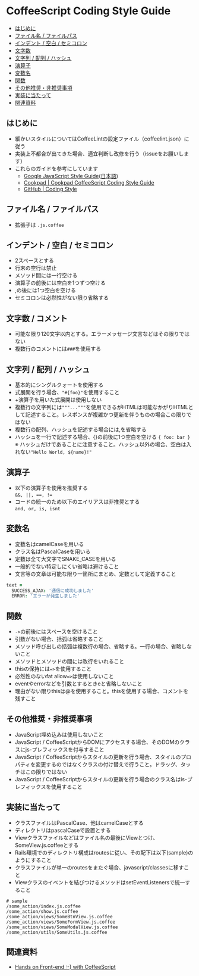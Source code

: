 # CoffeeScript Coding Style Guide

- [はじめに](#はじめに)
- [ファイル名 / ファイルパス](#ファイル名--ファイルパス)
- [インデント / 空白 / セミコロン](#インデント--空白--セミコロン)
- [文字数](#文字数--コメント)
- [文字列 / 配列 / ハッシュ](#文字列--配列--ハッシュ)
- [演算子](#演算子)
- [変数名](#変数名)
- [関数](#関数)
- [その他推奨・非推奨事項](#その他推奨非推奨事項)
- [実装に当たって](#実装に当たって)
- [関連資料](#関連資料)

## はじめに
  - 細かいスタイルについてはCoffeeLintの設定ファイル（coffeelint.json）に従う
  - 実装上不都合が出てきた場合、適宜判断し改修を行う（issueをお願いします）
  - これらのガイドを参考にしています
    - [Google JavaScript Style Guide](http://google-styleguide.googlecode.com/svn/trunk/javascriptguide.xml)([日本語](http://cou929.nu/data/google_javascript_style_guide/))
    - [Cookpad | Cookpad CoffeeScript Coding Style Guide](https://github.com/cookpad/styleguide/blob/master/coffeescript.ja.md)
    - [GitHub | Coding Style](https://github.com/styleguide/javascript)

## ファイル名 / ファイルパス
  - 拡張子は `.js.coffee`

## インデント / 空白 / セミコロン
  - 2スペースとする
  - 行末の空行は禁止
  - メソッド間には一行空ける
  - 演算子の前後には空白を1つずつ空ける
  - ,の後には1つ空白を空ける
  - セミコロンは必然性がない限り省略する

## 文字数 / コメント
  - 可能な限り120文字以内とする。エラーメッセージ文言などはその限りではない
  - 複数行のコメントには```###```を使用する

## 文字列 / 配列 / ハッシュ
  - 基本的にシングルクォートを使用する
  - 式展開を行う場合、```"#{foo}"```を使用すること
  - +演算子を用いた式展開は使用しない
  - 複数行の文字列には```"""..."""```を使用できるがHTMLは可能なかがりHTMLとして記述すること。レスポンスが複雑かつ更新を伴うものの場合この限りではない
  - 複数行の配列、ハッシュを記述する場合には,を省略する
  - ハッシュを一行で記述する場合、{}の前後に1つ空白を空ける ```{ foo: bar }```  
  ※ ハッシュだけであることに注意すること。ハッシュ以外の場合、空白は入れない```"Hello World, ${name}!"```

## 演算子

  - 以下の演算子を使用を推奨する  
  ```&&, ||, ==, !=```
  - コードの統一のため以下のエイリアスは非推奨とする  
  ```and, or, is, isnt```

## 変数名

  - 変数名はcamelCaseを用いる
  - クラス名はPascalCaseを用いる
  - 定数は全て大文字でSNAKE_CASEを用いる
  - 一般的でない特定しにくい省略は避けること
  - 文言等の文章は可能な限り一箇所にまとめ、定数として定義すること  

  ```coffee
  text =  
    SUCCESS_AJAX: '通信に成功しました'  
    ERROR: 'エラーが発生しました'
  ```

## 関数

  - ```->```の前後にはスペースを空けること
  - 引数がない場合、括弧は省略すること
  - メソッド呼び出しの括弧は複数行の場合、省略する。一行の場合、省略しないこと
  - メソッドとメソッドの間には改行をいれること
  - thisの保持には```=>```を使用すること
  - 必然性のないfat allow```=>```は使用しないこと
  - eventやerrorなどを引数とするときeと省略しないこと
  - 理由がない限りthisは@を使用すること。thisを使用する場合、コメントを残すこと

## その他推奨・非推奨事項

- JavaScript埋め込みは使用しないこと
- JavaScript / CoffeeScriptからDOMにアクセスする場合、そのDOMのクラスにjs-プレフィックスを付与すること
- JavaScript / CoffeeScriptからスタイルの更新を行う場合、スタイルのプロパティを変更するのではなくクラスの付け替えで行うこと。ドラッグ、タッチはこの限りではない
- JavaScript / CoffeeScriptからスタイルの更新を行う場合のクラス名はis-プレフィックスを使用すること

## 実装に当たって

- クラスファイルはPascalCase、他はcamelCaseとする
- ディレクトリはpascalCaseで設置とする
- Viewクラスファイルなどはファイル名の最後にViewとつけ、SomeView.js.coffeeとする
- Rails環境でのディレクトリ構成はroutesに従い、その配下は以下(sample)のようにすること
- クラスファイルが単一のroutesをまたぐ場合、javascript/classesに移すこと
- Viewクラスのイベントを結びつけるメソッドはsetEventListenersで統一すること

```
# sample
/some_action/index.js.coffee
/some_action/show.js.coffee
/some_action/views/SomeBtnView.js.coffee
/some_action/views/SomeFormView.js.coffee
/some_action/views/SomeModalView.js.coffee
/some_action/utils/SomeUtils.js.coffee
```

## 関連資料
- [Hands on Front-end :-) with CoffeeScript](https://github.com/khirayama/handson-front-end)
